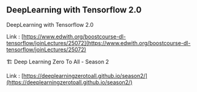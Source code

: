 ## DeepLearning with Tensorflow 2.0

<edwith boost course> DeepLearning with Tensorflow 2.0

Link : [https://www.edwith.org/boostcourse-dl-tensorflow/joinLectures/25072](https://www.edwith.org/boostcourse-dl-tensorflow/joinLectures/25072)

🏗️ Deep Learning Zero To All - Season 2

Link : [https://deeplearningzerotoall.github.io/season2/](https://deeplearningzerotoall.github.io/season2/)

